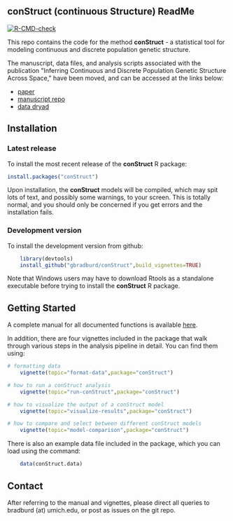 
## conStruct (continuous Structure) ReadMe

  <!-- badges: start -->
  [![R-CMD-check](https://github.com/gbradburd/conStruct/actions/workflows/R-CMD-check.yaml/badge.svg)](https://github.com/gbradburd/conStruct/actions/workflows/R-CMD-check.yaml)
  <!-- badges: end -->


This repo contains the code for the method **conStruct** - a statistical tool
for modeling continuous and discrete population genetic structure.

The manuscript, data files, and analysis scripts associated with the publication
"Inferring Continuous and Discrete Population Genetic Structure Across Space,"
have been moved, and can be accessed at the links below:

 * [paper](https://doi.org/10.1534/genetics.118.301333)
 * [manuscript repo](https://github.com/gbradburd/conStruct-paper)
 * [data dryad](https://doi.org/10.5061/dryad.5qj7h09)

## Installation

### Latest release

To install the most recent release of the **conStruct** R package:

```r
install.packages("conStruct")
```

Upon installation, the **conStruct** models will be compiled, which may
spit lots of text, and possibly some warnings, to your screen. This is
totally normal, and you should only be concerned if you get errors
and the installation fails.


### Development version

To install the development version from github:

```r
	library(devtools)
	install_github("gbradburd/conStruct",build_vignettes=TRUE)
```

Note that Windows users may have to download Rtools as a
standalone executable before trying to install the **conStruct** R package.


## Getting Started

A complete manual for all documented functions is available [here](https://github.com/gbradburd/conStruct/blob/master/man/conStruct-manual.pdf).

In addition, there are four vignettes included in the package that walk through
various steps in the analysis pipeline in detail. You can find them using:

```r
# formatting data
	vignette(topic="format-data",package="conStruct")

# how to run a conStruct analysis
	vignette(topic="run-conStruct",package="conStruct")

# how to visualize the output of a conStruct model
	vignette(topic="visualize-results",package="conStruct")

# how to compare and select between different conStruct models
	vignette(topic="model-comparison",package="conStruct")
```

There is also an example data file included in the package, which you can
load using the command:

```r
	data(conStruct.data)
```

## Contact

After referring to the manual and vignettes,
please direct all queries to bradburd (at) umich.edu,
or post as issues on the git repo.